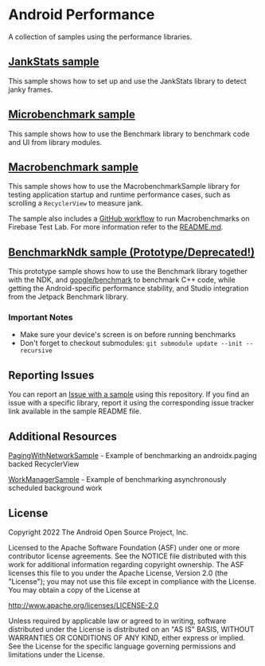 Android Performance
===================================

A collection of samples using the performance libraries.

## [JankStats sample](JankStatsSample)

This sample shows how to set up and use the JankStats library to detect janky frames. 

## [Microbenchmark sample](MicrobenchmarkSample)

This sample shows how to use the Benchmark library to benchmark code and UI from
library modules.

## [Macrobenchmark sample](MacrobenchmarkSample)

This sample shows how to use the MacrobenchmarkSample library for testing application startup and runtime performance cases, such as scrolling a `RecyclerView` to measure jank.

The sample also includes a [GitHub workflow](.github/workflows/firebase_test_lab.yml) to run Macrobenchmarks on Firebase Test Lab. For more information refer to the [README.md](MacrobenchmarkSample/ftl/README.md).

## [BenchmarkNdk sample (Prototype/Deprecated!)](https://github.com/android/performance-samples/tree/21c99d1d8b8a4601015e091e1e34564b0f660eea/BenchmarkNdkSample)

This prototype sample shows how to use the Benchmark library together with the
NDK, and [google/benchmark](https://github.com/google/benchmark) to benchmark
C++ code, while getting the Android-specific performance stability, and Studio
integration from the Jetpack Benchmark library.

### Important Notes

* Make sure your device's screen is on before running benchmarks
* Don't forget to checkout submodules: `git submodule update --init --recursive`

## Reporting Issues

You can report an [Issue with a
sample](https://github.com/android/performance-samples/issues) using this
repository. If you find an issue with a specific library, report it using the corresponding issue tracker link available in the sample README file.

## Additional Resources

[PagingWithNetworkSample](https://github.com/googlesamples/android-architecture-components/tree/master/PagingWithNetworkSample) - Example of benchmarking an androidx.paging backed RecyclerView

[WorkManagerSample](https://github.com/googlesamples/android-architecture-components/tree/master/WorkManagerSample) - Example of benchmarking asynchronously scheduled background work

License
-------

Copyright 2022 The Android Open Source Project, Inc.

Licensed to the Apache Software Foundation (ASF) under one or more contributor
license agreements.  See the NOTICE file distributed with this work for
additional information regarding copyright ownership.  The ASF licenses this
file to you under the Apache License, Version 2.0 (the "License"); you may not
use this file except in compliance with the License.  You may obtain a copy of
the License at

http://www.apache.org/licenses/LICENSE-2.0

Unless required by applicable law or agreed to in writing, software
distributed under the License is distributed on an "AS IS" BASIS, WITHOUT
WARRANTIES OR CONDITIONS OF ANY KIND, either express or implied.  See the
License for the specific language governing permissions and limitations under
the License.
